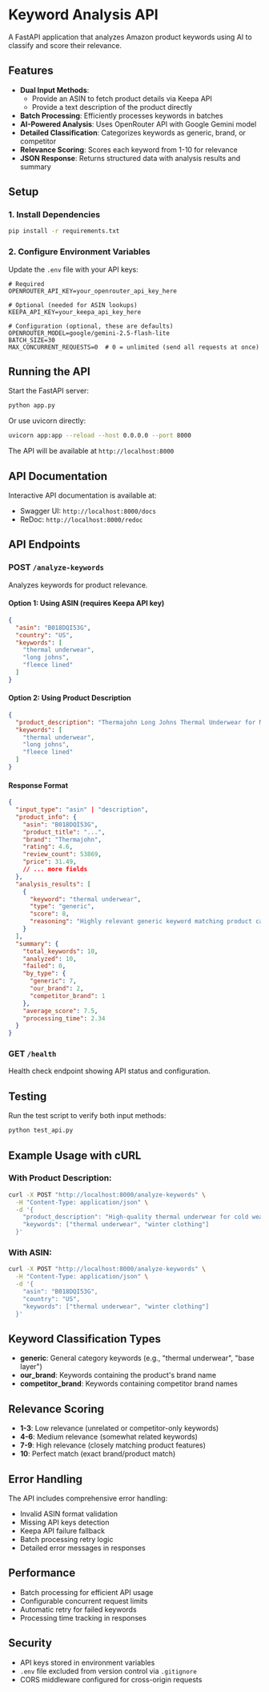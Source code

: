 # Keyword Analysis API

A FastAPI application that analyzes Amazon product keywords using AI to classify and score their relevance.

## Features

- **Dual Input Methods**: 
  - Provide an ASIN to fetch product details via Keepa API
  - Provide a text description of the product directly
- **Batch Processing**: Efficiently processes keywords in batches
- **AI-Powered Analysis**: Uses OpenRouter API with Google Gemini model
- **Detailed Classification**: Categorizes keywords as generic, brand, or competitor
- **Relevance Scoring**: Scores each keyword from 1-10 for relevance
- **JSON Response**: Returns structured data with analysis results and summary

## Setup

### 1. Install Dependencies

```bash
pip install -r requirements.txt
```

### 2. Configure Environment Variables

Update the `.env` file with your API keys:

```env
# Required
OPENROUTER_API_KEY=your_openrouter_api_key_here

# Optional (needed for ASIN lookups)
KEEPA_API_KEY=your_keepa_api_key_here

# Configuration (optional, these are defaults)
OPENROUTER_MODEL=google/gemini-2.5-flash-lite
BATCH_SIZE=30
MAX_CONCURRENT_REQUESTS=0  # 0 = unlimited (send all requests at once)
```

## Running the API

Start the FastAPI server:

```bash
python app.py
```

Or use uvicorn directly:

```bash
uvicorn app:app --reload --host 0.0.0.0 --port 8000
```

The API will be available at `http://localhost:8000`

## API Documentation

Interactive API documentation is available at:
- Swagger UI: `http://localhost:8000/docs`
- ReDoc: `http://localhost:8000/redoc`

## API Endpoints

### POST `/analyze-keywords`

Analyzes keywords for product relevance.

#### Option 1: Using ASIN (requires Keepa API key)

```json
{
  "asin": "B018DQI53G",
  "country": "US",
  "keywords": [
    "thermal underwear",
    "long johns",
    "fleece lined"
  ]
}
```

#### Option 2: Using Product Description

```json
{
  "product_description": "Thermajohn Long Johns Thermal Underwear for Men Fleece Lined Base Layer Set. Features heat retention, moisture wicking, 4-way stretch. Brand: Thermajohn, Price: $31.49",
  "keywords": [
    "thermal underwear",
    "long johns",
    "fleece lined"
  ]
}
```

#### Response Format

```json
{
  "input_type": "asin" | "description",
  "product_info": {
    "asin": "B018DQI53G",
    "product_title": "...",
    "brand": "Thermajohn",
    "rating": 4.6,
    "review_count": 53869,
    "price": 31.49,
    // ... more fields
  },
  "analysis_results": [
    {
      "keyword": "thermal underwear",
      "type": "generic",
      "score": 8,
      "reasoning": "Highly relevant generic keyword matching product category"
    }
  ],
  "summary": {
    "total_keywords": 10,
    "analyzed": 10,
    "failed": 0,
    "by_type": {
      "generic": 7,
      "our_brand": 2,
      "competitor_brand": 1
    },
    "average_score": 7.5,
    "processing_time": 2.34
  }
}
```

### GET `/health`

Health check endpoint showing API status and configuration.

## Testing

Run the test script to verify both input methods:

```bash
python test_api.py
```

## Example Usage with cURL

### With Product Description:

```bash
curl -X POST "http://localhost:8000/analyze-keywords" \
  -H "Content-Type: application/json" \
  -d '{
    "product_description": "High-quality thermal underwear for cold weather",
    "keywords": ["thermal underwear", "winter clothing"]
  }'
```

### With ASIN:

```bash
curl -X POST "http://localhost:8000/analyze-keywords" \
  -H "Content-Type: application/json" \
  -d '{
    "asin": "B018DQI53G",
    "country": "US",
    "keywords": ["thermal underwear", "winter clothing"]
  }'
```

## Keyword Classification Types

- **generic**: General category keywords (e.g., "thermal underwear", "base layer")
- **our_brand**: Keywords containing the product's brand name
- **competitor_brand**: Keywords containing competitor brand names

## Relevance Scoring

- **1-3**: Low relevance (unrelated or competitor-only keywords)
- **4-6**: Medium relevance (somewhat related keywords)
- **7-9**: High relevance (closely matching product features)
- **10**: Perfect match (exact brand/product match)

## Error Handling

The API includes comprehensive error handling:
- Invalid ASIN format validation
- Missing API keys detection
- Keepa API failure fallback
- Batch processing retry logic
- Detailed error messages in responses

## Performance

- Batch processing for efficient API usage
- Configurable concurrent request limits
- Automatic retry for failed keywords
- Processing time tracking in responses

## Security

- API keys stored in environment variables
- `.env` file excluded from version control via `.gitignore`
- CORS middleware configured for cross-origin requests